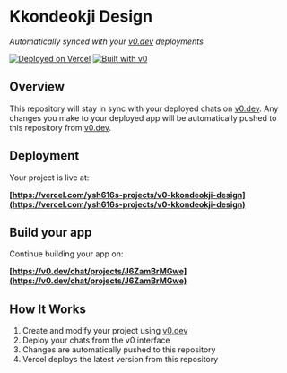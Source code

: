 # Kkondeokji Design

*Automatically synced with your [v0.dev](https://v0.dev) deployments*

[![Deployed on Vercel](https://img.shields.io/badge/Deployed%20on-Vercel-black?style=for-the-badge&logo=vercel)](https://vercel.com/ysh616s-projects/v0-kkondeokji-design)
[![Built with v0](https://img.shields.io/badge/Built%20with-v0.dev-black?style=for-the-badge)](https://v0.dev/chat/projects/J6ZamBrMGwe)

## Overview

This repository will stay in sync with your deployed chats on [v0.dev](https://v0.dev).
Any changes you make to your deployed app will be automatically pushed to this repository from [v0.dev](https://v0.dev).

## Deployment

Your project is live at:

**[https://vercel.com/ysh616s-projects/v0-kkondeokji-design](https://vercel.com/ysh616s-projects/v0-kkondeokji-design)**

## Build your app

Continue building your app on:

**[https://v0.dev/chat/projects/J6ZamBrMGwe](https://v0.dev/chat/projects/J6ZamBrMGwe)**

## How It Works

1. Create and modify your project using [v0.dev](https://v0.dev)
2. Deploy your chats from the v0 interface
3. Changes are automatically pushed to this repository
4. Vercel deploys the latest version from this repository